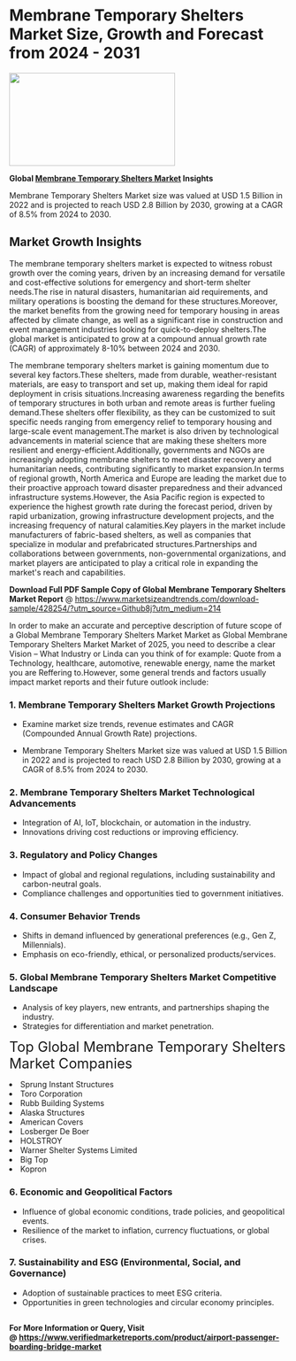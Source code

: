 <H1>Membrane Temporary Shelters Market Size, Growth and Forecast from 2024 - 2031</H1><img class="aligncenter size-medium wp-image-584254" src="https://thirdeyenews.in/wp-content/uploads/2024/09/Global-Market-Research-300x168.jpeg" alt="" width="300" height="168" /><p><strong>Global&nbsp;<a href="https://www.marketsizeandtrends.com/download-sample/428254/?utm_source=Github8j?utm_medium=214">Membrane Temporary Shelters Market</a> Insights</strong></p><p>Membrane Temporary Shelters Market size was valued at USD 1.5 Billion in 2022 and is projected to reach USD 2.8 Billion by 2030, growing at a CAGR of 8.5% from 2024 to 2030.</p><p><h2>Market Growth Insights</h2> <p>The membrane temporary shelters market is expected to witness robust growth over the coming years, driven by an increasing demand for versatile and cost-effective solutions for emergency and short-term shelter needs.The rise in natural disasters, humanitarian aid requirements, and military operations is boosting the demand for these structures.Moreover, the market benefits from the growing need for temporary housing in areas affected by climate change, as well as a significant rise in construction and event management industries looking for quick-to-deploy shelters.The global market is anticipated to grow at a compound annual growth rate (CAGR) of approximately 8-10% between 2024 and 2030.</p> <p>The membrane temporary shelters market is gaining momentum due to several key factors.These shelters, made from durable, weather-resistant materials, are easy to transport and set up, making them ideal for rapid deployment in crisis situations.Increasing awareness regarding the benefits of temporary structures in both urban and remote areas is further fueling demand.These shelters offer flexibility, as they can be customized to suit specific needs ranging from emergency relief to temporary housing and large-scale event management.The market is also driven by technological advancements in material science that are making these shelters more resilient and energy-efficient.Additionally, governments and NGOs are increasingly adopting membrane shelters to meet disaster recovery and humanitarian needs, contributing significantly to market expansion.In terms of regional growth, North America and Europe are leading the market due to their proactive approach toward disaster preparedness and their advanced infrastructure systems.However, the Asia Pacific region is expected to experience the highest growth rate during the forecast period, driven by rapid urbanization, growing infrastructure development projects, and the increasing frequency of natural calamities.Key players in the market include manufacturers of fabric-based shelters, as well as companies that specialize in modular and prefabricated structures.Partnerships and collaborations between governments, non-governmental organizations, and market players are anticipated to play a critical role in expanding the market's reach and capabilities.<p><span class=""><strong>Download Full PDF Sample Copy of Global Membrane Temporary Shelters Market Report</strong> @ <a href="https://www.marketsizeandtrends.com/download-sample/428254/?utm_source=Github8j?utm_medium=214" target="_blank">https://www.marketsizeandtrends.com/download-sample/428254/?utm_source=Github8j?utm_medium=214</a></span></p><p>In order to make an accurate and perceptive description of future scope of a Global&nbsp;Membrane Temporary Shelters Market Market as Global&nbsp;Membrane Temporary Shelters Market Market of 2025, you need to describe a clear Vision &ndash; What Industry or Linda can you think of for example: Quote from a Technology, healthcare, automotive, renewable energy, name the market you are Reffering to.However, some general trends and factors usually impact market reports and their future outlook include:</p><h3>1.&nbsp;<strong>Membrane Temporary Shelters Market Growth Projections</strong></h3><ul><li>Examine market size trends, revenue estimates and CAGR (Compounded Annual Growth Rate) projections.</li><li><p>Membrane Temporary Shelters Market size was valued at USD 1.5 Billion in 2022 and is projected to reach USD 2.8 Billion by 2030, growing at a CAGR of 8.5% from 2024 to 2030.</p></li></ul><h3>2.&nbsp;<strong>Membrane Temporary Shelters Market Technological Advancements</strong></h3><ul><li>Integration of AI, IoT, blockchain, or automation in the industry.</li><li>Innovations driving cost reductions or improving efficiency.</li></ul><h3>3.&nbsp;<strong>Regulatory and Policy Changes</strong></h3><ul><li>Impact of global and regional regulations, including sustainability and carbon-neutral goals.</li><li>Compliance challenges and opportunities tied to government initiatives.</li></ul><h3>4.&nbsp;<strong>Consumer Behavior Trends</strong></h3><ul><li>Shifts in demand influenced by generational preferences (e.g., Gen Z, Millennials).</li><li>Emphasis on eco-friendly, ethical, or personalized products/services.</li></ul><h3>5.&nbsp;<strong>Global Membrane Temporary Shelters Market Competitive Landscape</strong></h3><ul><li>Analysis of key players, new entrants, and partnerships shaping the industry.</li><li>Strategies for differentiation and market penetration.</li></ul><p data-pm-slice="1 1 []"><span style="color: inherit; font-family: inherit; font-size: 25px;">Top Global Membrane Temporary Shelters Market Companies</span></p><div class="" data-test-id=""><p><li>Sprung Instant Structures</li><li> Toro Corporation</li><li> Rubb Building Systems</li><li> Alaska Structures</li><li> American Covers</li><li> Losberger De Boer</li><li> HOLSTROY</li><li> Warner Shelter Systems Limited</li><li> Big Top</li><li> Kopron</li></p></div><h3>6.&nbsp;<strong>Economic and Geopolitical Factors</strong></h3><ul><li>Influence of global economic conditions, trade policies, and geopolitical events.</li><li>Resilience of the market to inflation, currency fluctuations, or global crises.</li></ul><h3>7.&nbsp;<strong>Sustainability and ESG (Environmental, Social, and Governance)</strong></h3><ul><li>Adoption of sustainable practices to meet ESG criteria.</li><li>Opportunities in green technologies and circular economy principles.</li></ul><h2><strong style="font-size: 14px;">For More Information or Query, Visit @&nbsp;</strong><a style="background-color: #ffffff; font-size: 14px;" href="https://www.marketsizeandtrends.com/report/membrane-temporary-shelters-market/" target="_blank">https://www.verifiedmarketreports.com/product/airport-passenger-boarding-bridge-market</a></h2>